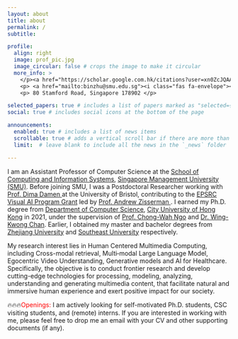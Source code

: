 ```yaml
---
layout: about
title: about
permalink: /
subtitle:

profile:
  align: right
  image: prof_pic.jpg
  image_circular: false # crops the image to make it circular
  more_info: >
    </p><a href="https://scholar.google.com.hk/citations?user=xn0ZcJQAAAAJ&hl=en" target="_blank" title="Google Scholar"><i class="ai ai-google-scholar"></i> Google Scholar</a></p>
    <p> <a href="mailto:binzhu@smu.edu.sg"><i class="fas fa-envelope"></i> E-mail</a></p>
    <p> 80 Stamford Road, Singapore 178902 </p>

selected_papers: true # includes a list of papers marked as "selected={true}"
social: true # includes social icons at the bottom of the page

announcements:
  enabled: true # includes a list of news items
  scrollable: true # adds a vertical scroll bar if there are more than 3 news items
  limit:  # leave blank to include all the news in the `_news` folder

---
```


<p> I am an Assistant Professor of Computer Science at the <a href="https://computing.smu.edu.sg/">School of Computing and Information Systems</a>, <a href="https://www.smu.edu.sg/">Singapore Management University (SMU)</a>. Before joining SMU, I was a Postdoctoral Researcher working with <a href="https://dimadamen.github.io/"> Prof. Dima Damen </a> at the University of Bristol, contributing to the <a href="https://www.robots.ox.ac.uk/~vgg/projects/visualai/">EPSRC Visual AI Program Grant</a> led by <a href="https://www.robots.ox.ac.uk/~az/">Prof. Andrew Zisserman </a>. I earned my Ph.D. degree from <a href="https://www.cs.cityu.edu.hk/">Department of Computer Science</a>, <a href="https://www.cityu.edu.hk">City University of Hong Kong</a> in 2021, under the supervision of <a href="https://faculty.smu.edu.sg/profile/ngo-chong-wah-601">Prof. Chong-Wah Ngo</a> and <a href="https://www.cs.cityu.edu.hk/~wkchan/">Dr. Wing-Kwong Chan</a>. Earlier, I obtained my master and bachelor degrees from <a href="http://www.zju.edu.cn/">Zhejiang University</a> and <a href="http://www.seu.edu.cn/">Southeast University</a> respectively. </p>


<p>My research interest lies in Human Centered Multimedia Computing, including Cross-modal retrieval, Multi‐modal Large Language Model, Egocentric Video Understanding, Generative models and AI for Healthcare. Specifically, the objective is to conduct frontier research and develop cutting-edge technologies for processing, modeling, analyzing, understanding and generating multimedia content, that facilitate natural and immersive human experience and exert positive impact for our society. </p>

<p>🔥🔥🔥<span style="color: rgb(255, 0, 0)">Openings:</span> I am actively looking for self-motivated Ph.D. students, CSC visiting students, and (remote) interns. If you are interested in working with me, please feel free to drop me an email with your CV and other supporting documents (if any). </p>

